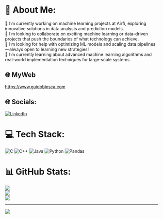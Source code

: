 # 💫 About Me:
🔭 I’m currently working on machine learning projects at Airfi, exploring innovative solutions in data analysis and prediction models.<br>👯 I’m looking to collaborate on exciting machine learning or data-driven projects that push the boundaries of what technology can achieve.<br>🤝 I’m looking for help with optimizing ML models and scaling data pipelines—always open to learning new strategies!<br>🌱 I’m currently learning about advanced machine learning algorithms and real-world implementation techniques for large-scale systems.

## 🌐 MyWeb
https://www.guidobiosca.com

## 🌐 Socials:
[![LinkedIn](https://img.shields.io/badge/LinkedIn-%230077B5.svg?logo=linkedin&logoColor=white)](https://linkedin.com/in/guido-biosca-lasa) 

# 💻 Tech Stack:
![C](https://img.shields.io/badge/c-%2300599C.svg?style=for-the-badge&logo=c&logoColor=white) ![C++](https://img.shields.io/badge/c++-%2300599C.svg?style=for-the-badge&logo=c%2B%2B&logoColor=white) ![Java](https://img.shields.io/badge/java-%23ED8B00.svg?style=for-the-badge&logo=openjdk&logoColor=white) ![Python](https://img.shields.io/badge/python-3670A0?style=for-the-badge&logo=python&logoColor=ffdd54) ![Pandas](https://img.shields.io/badge/pandas-%23150458.svg?style=for-the-badge&logo=pandas&logoColor=white)
# 📊 GitHub Stats:
![](https://github-readme-stats.vercel.app/api?username=BioscaG&theme=dark&hide_border=false&include_all_commits=false&count_private=false)<br/>
![](https://github-readme-streak-stats.herokuapp.com/?user=BioscaG&theme=dark&hide_border=false)<br/>
![](https://github-readme-stats.vercel.app/api/top-langs/?username=BioscaG&theme=dark&hide_border=false&include_all_commits=false&count_private=false&layout=compact)

---
[![](https://visitcount.itsvg.in/api?id=BioscaG&icon=0&color=0)](https://visitcount.itsvg.in)
